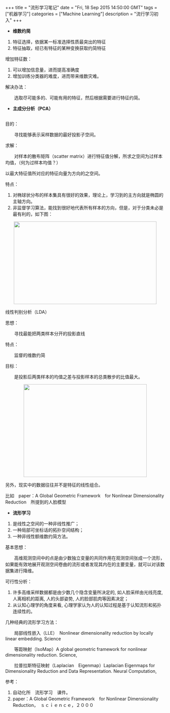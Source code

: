 +++ 
title = "流形学习笔记" 
date = "Fri, 18 Sep 2015 14:50:00 GMT" 
tags = ["机器学习"] 
categories = ["Machine Learning"]
description = "流行学习初入" 
+++ 

<ul>
<li><strong>维数约简</strong></li>
</ul>
<ol>
<li>特征选择，依据某一标准选择性质最突出的特征</li>
<li>特征抽取，经已有特征的某种变换获取约简特征</li>
</ol>
<p>增加特征数：</p>
<ol>
<li>可以增加信息量，进而提高准确度</li>
<li>增加训练分类器的难度，进而带来维数灾难。</li>
</ol>
<p>解决办法：</p>
<p>　　选取尽可能多的、可能有用的特征，然后根据需要进行特征约简。</p>

<ul>
<li><strong>主成分分析（PCA）</strong></li>
</ul>
<p><strong style="line-height: 1.5;"><img style="display: block; margin-left: auto; margin-right: auto;" src="http://images2015.cnblogs.com/blog/781469/201509/781469-20150918214617414-906516153.png" alt="" /></strong></p>
<p>目的：</p>
<p>　　寻找能够表示采样数据的最好投影子空间。</p>
<p>求解：</p>
<p>　　对样本的散布矩阵（scatter matrix）进行特征值分解，所求之空间为过样本均值，（何为过样本均值？）</p>
<p>以最大特征值所对应的特征向量为方向的之空间。</p>
<p>特点：</p>
<ol>
<li>对椭球状分布的样本集具有很好的效果，理论上，学习到的主方向就是椭圆的主轴方向。</li>
<li>非监督学习算法，能找到很好地代表所有样本的方向，但是，对于分类未必是最有利的，如下图：　　</li>
</ol>
<p><img style="display: block; margin-left: auto; margin-right: auto;" src="http://images2015.cnblogs.com/blog/781469/201509/781469-20150918215131414-1106255874.png" alt="" width="451" height="260" /></p>
<p>线性判别分析（LDA）</p>
<p>思想：</p>
<p>　　寻找最能把两类样本分开的投影直线</p>
<p>特点：</p>
<p>　　监督的维数约简</p>
<p>目标：</p>
<p>　　是投影后两类样本的均值之差与投影样本的总类散步的比值最大。</p>
<p><img style="display: block; margin-left: auto; margin-right: auto;" src="http://images2015.cnblogs.com/blog/781469/201509/781469-20150918215637336-153
 
<p>求解：</p>

<ul>
<li><strong>多重判别分析（MDA）</strong></li>
</ul>
<p>　　LDA往多类情况的推广</p>
<p>　　解法与LDA类似，对于C－类问题，把样本投影到C－１维之空间。</p>

<p>线性方法的缺点：</p>
<p>线性方法对于某些数据不能进行有效的处理，这类数据，在现实中，往往很多。比如下图：</p>
<p><img style="display: block; margin-left: auto; margin-right: auto;" src="http://images2015.cnblogs.com/blog/781469/201509/781469-20150918220506773-237605601.jpg" alt="" width="389" height="292" /></p>


<p>另外，现实中的数据往往并不是特征的线性组合。</p>
<p>比如　paper：A Global Geometric Framework　for Nonlinear Dimensionality　Reduction　所提到的人脸模型</p>

<ul>
<li><strong>流形学习</strong></li>
</ul>
<ol>
<li>是线性之空间的一种非线性推广；</li>
<li>一种局部可坐标话的拓扑空间结构；</li>
<li>一种非线性额维数约简方法。</li>
</ol>
<p>基本思想：</p>
<p>　　高维观测空间中的点是由少数独立变量的共同作用在观测空间张成一个流形，如果能有效地展开观测空间卷曲的流形或者发现其内在的主要变量，就可以对该数据集进行降维。</p>


<p>可行性分析：</p>
<ol>
<li>许多高维采样数据都是由少数几个隐含变量所决定的, 如人脸采样由光线亮度, 人离相机的距离, 人的头部姿势, 人的脸部肌肉等因素决定；</li>
<li>从认知心理学的角度来看, 心理学家认为人的认知过程是基于认知流形和拓扑连续性的。</li>
</ol>
<p>几种经典的流形学习方法：</p>
<p>　　局部线性嵌入（LLE）　Nonlinear dimensionality reduction by locally linear embedding. Science</p>
<p>　　等距映射（IsoMap）A global geometric framework for nonlinear dimensionality reduction. Science,</p>
<p>　　拉普拉斯特征映射（Laplacian　Eigenmap）Laplacian Eigenmaps for Dimensionality Reduction and Data Representation. Neural Computation,</p>

<p>参考：</p>
<ol>
<li>自动化所　流形学习　课件。</li>
<li>paper：A Global Geometric Framework　for Nonlinear Dimensionality　Reduction，　ｓｃｉｅｎｃｅ，２０００</li>
</ol>




